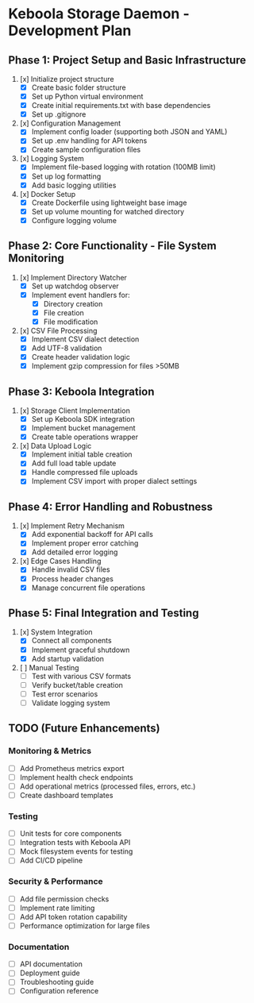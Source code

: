 # Keboola Storage Daemon - Development Plan

## Phase 1: Project Setup and Basic Infrastructure
1. [x] Initialize project structure
   - [x] Create basic folder structure
   - [x] Set up Python virtual environment
   - [x] Create initial requirements.txt with base dependencies
   - [x] Set up .gitignore

2. [x] Configuration Management
   - [x] Implement config loader (supporting both JSON and YAML)
   - [x] Set up .env handling for API tokens
   - [x] Create sample configuration files

3. [x] Logging System
   - [x] Implement file-based logging with rotation (100MB limit)
   - [x] Set up log formatting
   - [x] Add basic logging utilities

4. [x] Docker Setup
   - [x] Create Dockerfile using lightweight base image
   - [x] Set up volume mounting for watched directory
   - [x] Configure logging volume

## Phase 2: Core Functionality - File System Monitoring
1. [x] Implement Directory Watcher
   - [x] Set up watchdog observer
   - [x] Implement event handlers for:
     - [x] Directory creation
     - [x] File creation
     - [x] File modification

2. [x] CSV File Processing
   - [x] Implement CSV dialect detection
   - [x] Add UTF-8 validation
   - [x] Create header validation logic
   - [x] Implement gzip compression for files >50MB

## Phase 3: Keboola Integration
1. [x] Storage Client Implementation
   - [x] Set up Keboola SDK integration
   - [x] Implement bucket management
   - [x] Create table operations wrapper

2. [x] Data Upload Logic
   - [x] Implement initial table creation
   - [x] Add full load table update
   - [x] Handle compressed file uploads
   - [x] Implement CSV import with proper dialect settings

## Phase 4: Error Handling and Robustness
1. [x] Implement Retry Mechanism
   - [x] Add exponential backoff for API calls
   - [x] Implement proper error catching
   - [x] Add detailed error logging

2. [x] Edge Cases Handling
   - [x] Handle invalid CSV files
   - [x] Process header changes
   - [x] Manage concurrent file operations

## Phase 5: Final Integration and Testing
1. [x] System Integration
   - [x] Connect all components
   - [x] Implement graceful shutdown
   - [x] Add startup validation

2. [ ] Manual Testing
   - [ ] Test with various CSV formats
   - [ ] Verify bucket/table creation
   - [ ] Test error scenarios
   - [ ] Validate logging system

## TODO (Future Enhancements)

### Monitoring & Metrics
- [ ] Add Prometheus metrics export
- [ ] Implement health check endpoints
- [ ] Add operational metrics (processed files, errors, etc.)
- [ ] Create dashboard templates

### Testing
- [ ] Unit tests for core components
- [ ] Integration tests with Keboola API
- [ ] Mock filesystem events for testing
- [ ] Add CI/CD pipeline

### Security & Performance
- [ ] Add file permission checks
- [ ] Implement rate limiting
- [ ] Add API token rotation capability
- [ ] Performance optimization for large files

### Documentation
- [ ] API documentation
- [ ] Deployment guide
- [ ] Troubleshooting guide
- [ ] Configuration reference

